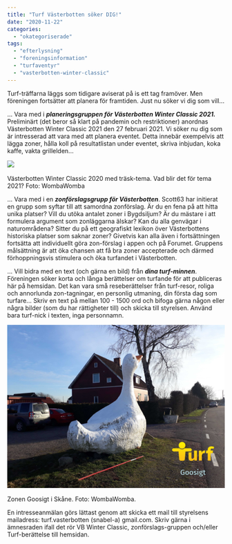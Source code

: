 ```yaml
---
title: "Turf Västerbotten söker DIG!"
date: "2020-11-22"
categories: 
  - "okategoriserade"
tags: 
  - "efterlysning"
  - "foreningsinformation"
  - "turfaventyr"
  - "vasterbotten-winter-classic"
---
```


Turf-träffarna läggs som tidigare aviserat på is ett tag framöver. Men föreningen fortsätter att planera för framtiden. Just nu söker vi dig som vill...

... Vara med i **_planeringsgruppen för Västerbotten Winter Classic 2021._** Preliminärt (det beror så klart på pandemin och restriktioner) anordnas Västerbotten Winter Classic 2021 den 27 februari 2021. Vi söker nu dig som är intresserad att vara med att planera eventet. Detta innebär exempelvis att lägga zoner, hålla koll på resultatlistan under eventet, skriva inbjudan, koka kaffe, vakta grillelden...

![](http://www.turfvasterbotten.se/wp-content/uploads/2020/03/1582975291293.jpg?w=300)

Västerbotten Winter Classic 2020 med träsk-tema. Vad blir det för tema 2021? Foto: WombaWomba

... Vara med i en _**zonförslagsgrupp för Västerbotten**_. Scott63 har initierat en grupp som syftar till att samordna zonförslag. Är du en fena på att hitta unika platser? Vill du utöka antalet zoner i Bygdsiljum? Är du mästare i att formulera argument som zonläggarna älskar? Kan du alla genvägar i naturområdena? Sitter du på ett geografiskt lexikon över Västerbottens historiska platser som saknar zoner? Givetvis kan alla även i fortsättningen fortsätta att individuellt göra zon-förslag i appen och på Forumet. Gruppens målsättning är att öka chansen att få bra zoner accepterade och därmed förhoppningsvis stimulera och öka turfandet i Västerbotten.

... Vill bidra med en text (och gärna en bild) från _**dina turf-minnen**_. Föreningen söker korta och långa berättelser om turfande för att publiceras här på hemsidan. Det kan vara små reseberättelser från turf-resor, roliga och annorlunda zon-tagningar, en personlig utmaning, din första dag som turfare... Skriv en text på mellan 100 - 1500 ord och bifoga gärna någon eller några bilder (som du har rättigheter till) och skicka till styrelsen. Använd bara turf-nick i texten, inga personnamn.

![](images/1550933389517.jpg)

Zonen Goosigt i Skåne. Foto: WombaWomba.

En intresseanmälan görs lättast genom att skicka ett mail till styrelsens mailadress: turf.vasterbotten (snabel-a) gmail.com. Skriv gärna i ämnesraden ifall det rör VB Winter Classic, zonförslags-gruppen och/eller Turf-berättelse till hemsidan.
